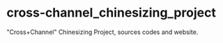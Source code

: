 # cross-channel_chinesizing_project
"Cross+Channel" Chinesizing Project, sources codes and website.
